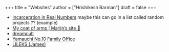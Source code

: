 +++
title = "Websites"
author = ["Hrishikesh Barman"]
draft = false
+++

-   [Incarceration in Real Numbers](https://mkorostoff.github.io/incarceration-in-real-numbers/) maybe this can go in a list called random projects ?? (example)
-   [My coat of arms | Marijn’s site 🍇](https://satyrs.eu/heraldry/)
-   [dreamcult](https://dreamcult.xyz/)
-   [Yamauchi No.10 Family Office](https://y-n10.com/)
-   [LILEKS (James)](https://www.lileks.com/)
